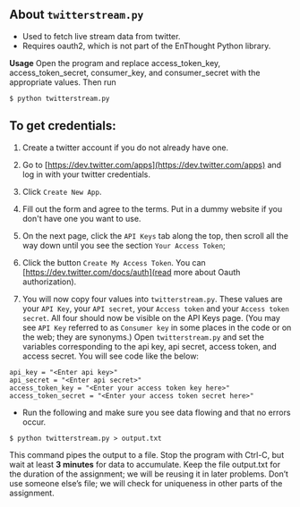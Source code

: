 
## About `twitterstream.py` 
- Used to fetch live stream data from twitter.
- Requires oauth2, which is not part of the EnThought Python library.

**Usage**
Open the program and replace access_token_key, access_token_secret, consumer_key, and consumer_secret with the appropriate values. Then run
```
$ python twitterstream.py
```
## To get credentials:
1. Create a twitter account if you do not already have one.
2. Go to [https://dev.twitter.com/apps](https://dev.twitter.com/apps) and log in with your twitter credentials.
3. Click `Create New App`.
4. Fill out the form and agree to the terms. Put in a dummy website if you don't have one you want to use.
5. On the next page, click the `API Keys` tab along the top, then scroll all the way down until you see the section `Your Access Token`;

6. Click the button `Create My Access Token`. You can [https://dev.twitter.com/docs/auth](read more about Oauth authorization).

7. You will now copy four values into `twitterstream.py`.  These values are your `API Key`, your `API secret`, your `Access token` and your `Access token secret`.  All four should now be visible on the API Keys page. (You may see `API Key` referred to as `Consumer key` in some places in the code or on the web; they are synonyms.) Open `twitterstream.py` and set the variables corresponding to the api key, api secret, access token, and access secret.  You will see code like the below: 
```
api_key = "<Enter api key>"
api_secret = "<Enter api secret>"
access_token_key = "<Enter your access token key here>"
access_token_secret = "<Enter your access token secret here>"
```
- Run the following and make sure you see data flowing and that no errors occur.

```
$ python twitterstream.py > output.txt
```
This command pipes the output to a file.  Stop the program with Ctrl-C, but wait at least **3 minutes** for data to accumulate. Keep the file output.txt for the duration of the assignment; we will be reusing it in later problems.  Don’t use someone else’s file; we will check for uniqueness in other parts of the assignment.

